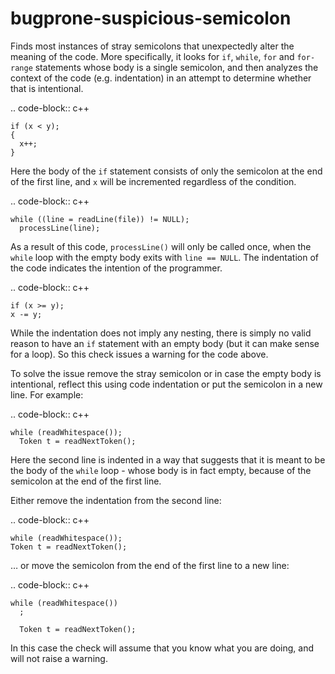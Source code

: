 bugprone-suspicious-semicolon
=============================

Finds most instances of stray semicolons that unexpectedly alter the
meaning of the code. More specifically, it looks for `if`, `while`,
`for` and `for-range` statements whose body is a single semicolon, and
then analyzes the context of the code (e.g. indentation) in an attempt
to determine whether that is intentional.

.. code-block:: c++

    if (x < y);
    {
      x++;
    }

Here the body of the `if` statement consists of only the semicolon at
the end of the first line, and `x` will be incremented regardless of the
condition.

.. code-block:: c++

    while ((line = readLine(file)) != NULL);
      processLine(line);

As a result of this code, `processLine()` will only be called once, when
the `while` loop with the empty body exits with `line == NULL`. The
indentation of the code indicates the intention of the programmer.

.. code-block:: c++

    if (x >= y);
    x -= y;

While the indentation does not imply any nesting, there is simply no
valid reason to have an `if` statement with an empty body (but it can
make sense for a loop). So this check issues a warning for the code
above.

To solve the issue remove the stray semicolon or in case the empty body
is intentional, reflect this using code indentation or put the semicolon
in a new line. For example:

.. code-block:: c++

    while (readWhitespace());
      Token t = readNextToken();

Here the second line is indented in a way that suggests that it is meant
to be the body of the `while` loop - whose body is in fact empty,
because of the semicolon at the end of the first line.

Either remove the indentation from the second line:

.. code-block:: c++

    while (readWhitespace());
    Token t = readNextToken();

… or move the semicolon from the end of the first line to a new line:

.. code-block:: c++

    while (readWhitespace())
      ;

      Token t = readNextToken();

In this case the check will assume that you know what you are doing, and
will not raise a warning.
